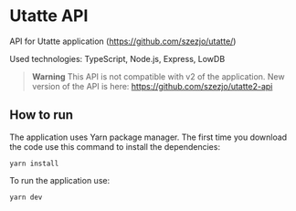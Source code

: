 # Utatte API

API for Utatte application (https://github.com/szezjo/utatte/)

Used technologies: TypeScript, Node.js, Express, LowDB

> **Warning**
> This API is not compatible with v2 of the application. New version of the API is here: https://github.com/szezjo/utatte2-api

## How to run
The application uses Yarn package manager. The first time you download the code use this command to install the dependencies:
```
yarn install
```

To run the application use:
```
yarn dev
```
